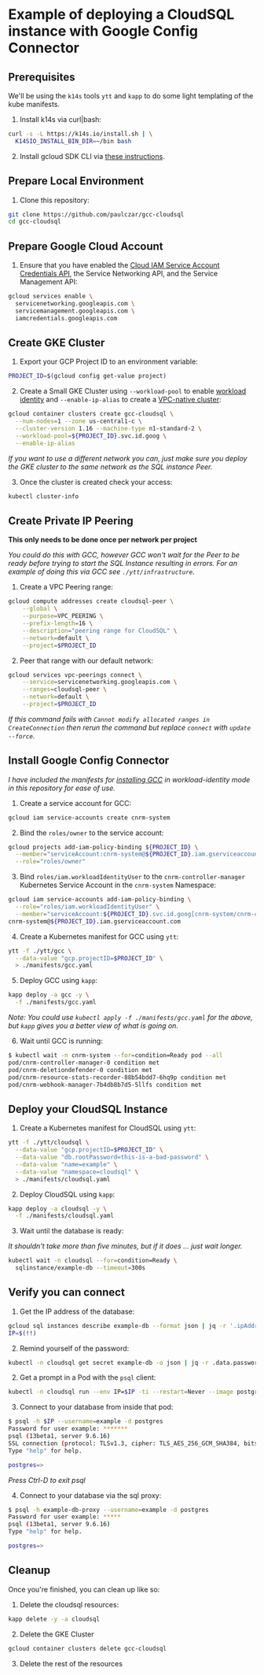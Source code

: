 # Example of deploying a CloudSQL instance with Google Config Connector

## Prerequisites

We'll be using the `k14s` tools `ytt` and `kapp` to do some light templating of the kube manifests.

1. Install k14s via curl|bash:

```bash
curl -s -L https://k14s.io/install.sh | \
  K14SIO_INSTALL_BIN_DIR=~/bin bash
```

2. Install gcloud SDK CLI via [these instructions](https://cloud.google.com/sdk/docs/quickstarts).


## Prepare Local Environment

1. Clone this repository:

```bash
git clone https://github.com/paulczar/gcc-cloudsql
cd gcc-cloudsql
```


## Prepare Google Cloud Account

1. Ensure that you have enabled the [Cloud IAM Service Account Credentials API](https://console.cloud.google.com/apis/api/iamcredentials.googleapis.com/overview?_ga=2.231642838.851680512.1591144110-657035042.1588876317), the Service Networking API, and the Service Management API:

```bash
gcloud services enable \
  servicenetworking.googleapis.com \
  servicemanagement.googleapis.com \
  iamcredentials.googleapis.com
```

## Create GKE Cluster

1. Export your GCP Project ID to an environment variable:

```bash
PROJECT_ID=$(gcloud config get-value project)
```

2. Create a Small GKE Cluster using `--workload-pool` to enable [workload identity](https://cloud.google.com/kubernetes-engine/docs/how-to/workload-identity) and `--enable-ip-alias` to create a [VPC-native cluster](https://cloud.google.com/kubernetes-engine/docs/how-to/alias-ips):

```bash
gcloud container clusters create gcc-cloudsql \
  --num-nodes=1 --zone us-central1-c \
  --cluster-version 1.16 --machine-type n1-standard-2 \
  --workload-pool=${PROJECT_ID}.svc.id.goog \
  --enable-ip-alias
```

*If you want to use a different network you can, just make sure you deploy the GKE cluster to the same network as the SQL instance Peer.*

3. Once the cluster is created check your access:

```bash
kubectl cluster-info
```

## Create Private IP Peering

**This only needs to be done once per network per project**

*You could do this with GCC, however GCC won't wait for the Peer to be ready before trying to start the SQL Instance resulting in errors. For an example of doing this via GCC see `./ytt/infrastructure`.*

1. Create a VPC Peering range:

```bash
gcloud compute addresses create cloudsql-peer \
    --global \
    --purpose=VPC_PEERING \
    --prefix-length=16 \
    --description="peering range for CloudSQL" \
    --network=default \
    --project=$PROJECT_ID
```

2. Peer that range with our default network:

```bash
gcloud services vpc-peerings connect \
    --service=servicenetworking.googleapis.com \
    --ranges=cloudsql-peer \
    --network=default \
    --project=$PROJECT_ID
```

*If this command fails with `Cannot modify allocated ranges in CreateConnection` then rerun the command but replace `connect` with `update --force`.*

## Install Google Config Connector

*I have included the manifests for [installing GCC](https://cloud.google.com/config-connector/docs/how-to/install-upgrade-uninstall) in workload-identity mode in this repository for ease of use.*

1. Create a service account for GCC:

```bash
gcloud iam service-accounts create cnrm-system
```

2. Bind the `roles/owner` to the service account:

```bash
gcloud projects add-iam-policy-binding ${PROJECT_ID} \
  --member="serviceAccount:cnrm-system@${PROJECT_ID}.iam.gserviceaccount.com" \
  --role="roles/owner"
```

3. Bind `roles/iam.workloadIdentityUser` to the `cnrm-controller-manager` Kubernetes Service Account in the `cnrm-system` Namespace:

```bash
gcloud iam service-accounts add-iam-policy-binding \
  --role="roles/iam.workloadIdentityUser" \
  --member="serviceAccount:${PROJECT_ID}.svc.id.goog[cnrm-system/cnrm-controller-manager]" \
cnrm-system@${PROJECT_ID}.iam.gserviceaccount.com
```

4. Create a Kubernetes manifest for GCC using `ytt`:

```bash
ytt -f ./ytt/gcc \
  --data-value "gcp.projectID=$PROJECT_ID" \
  > ./manifests/gcc.yaml
```

5. Deploy GCC using `kapp`:

```bash
kapp deploy -a gcc -y \
  -f ./manifests/gcc.yaml
```

*Note: You could use `kubectl apply -f ./manifests/gcc.yaml` for the above, but `kapp` gives you a better view of what is going on.*

6. Wait until GCC is running:

```bash
$ kubectl wait -n cnrm-system --for=condition=Ready pod --all
pod/cnrm-controller-manager-0 condition met
pod/cnrm-deletiondefender-0 condition met
pod/cnrm-resource-stats-recorder-88b54bdd7-6hq9p condition met
pod/cnrm-webhook-manager-7b4db8b7d5-5llfs condition met
```

## Deploy your CloudSQL Instance

1. Create a Kubernetes manifest for CloudSQL using `ytt`:

```bash
ytt -f ./ytt/cloudsql \
  --data-value "gcp.projectID=$PROJECT_ID" \
  --data-value "db.rootPassword=this-is-a-bad-password" \
  --data-value "name=example" \
  --data-value "namespace=cloudsql" \
  > ./manifests/cloudsql.yaml
```

2. Deploy CloudSQL using `kapp`:

```bash
kapp deploy -a cloudsql -y \
  -f ./manifests/cloudsql.yaml
```

3. Wait until the database is ready:

*It shouldn't take more than five minutes, but if it does ... just wait longer.*

```bash
kubectl wait -n cloudsql --for=condition=Ready \
  sqlinstance/example-db --timeout=300s
```

## Verify you can connect

1. Get the IP address of the database:

```bash
gcloud sql instances describe example-db --format json | jq -r '.ipAddresses[0].ipAddress'
IP=$(!!)
```

2. Remind yourself of the password:

```bash
kubectl -n cloudsql get secret example-db -o json | jq -r .data.password | base64 --decode
```

2. Get a prompt in a Pod with the `psql` client:

```bash
kubectl -n cloudsql run --env IP=$IP -ti --restart=Never --image postgres:13-alpine --rm psql -- sh
```

3. Connect to your database from inside that pod:

```bash
$ psql -h $IP --username=example -d postgres
Password for user example: *******
psql (13beta1, server 9.6.16)
SSL connection (protocol: TLSv1.3, cipher: TLS_AES_256_GCM_SHA384, bits: 256, compression: off)
Type "help" for help.

postgres=>

```

*Press Ctrl-D to exit psql*

4. Connect to your database via the sql proxy:

```bash
$ psql -h example-db-proxy --username=example -d postgres
Password for user example: *****
psql (13beta1, server 9.6.16)
Type "help" for help.

postgres=> 

```

## Cleanup

Once you're finished, you can clean up like so:

1. Delete the cloudsql resources:

```bash
kapp delete -y -a cloudsql
```

2. Delete the GKE Cluster

```bash
gcloud container clusters delete gcc-cloudsql
```

3. Delete the rest of the resources